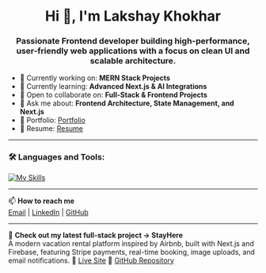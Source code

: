 <h1 align="center">Hi 👋, I'm Lakshay Khokhar</h1>

<h3 align="center">Passionate Frontend developer building high-performance, user-friendly web applications with a focus on clean UI and scalable architecture.</h3>

- 🔭 Currently working on: **MERN Stack Projects**
- 🌱 Currently learning: **Advanced Next.js & AI Integrations**
- 👯 Open to collaborate on: **Full-Stack & Frontend Projects**
- 💬 Ask me about: **Frontend Architecture, State Management, and Next.js**
- 🧩 Portfolio: [Portfolio](https://lakshaykhokhar.vercel.app)
- 📄 Resume: [Resume](https://lakshaykhokhar.vercel.app/assets/LakshayResume.pdf)

---

<h3 align="left">🛠️ Languages and Tools:</h3>

[![My Skills](https://skillicons.dev/icons?i=next,react,nodejs,express,mongodb,mysql,postgresql,threejs,ts,js,html,css,tailwind,materialui,redux,prisma,firebase,appwrite,aws,git,github,vercel,vite,webstorm,python)](https://skillicons.dev)

---

📫 **How to reach me**  
[Email](mailto:lakshaykhokhar2003@gmail.com) | [LinkedIn](https://www.linkedin.com/in/lakshay-khokhar-a5242212a/) | [GitHub](https://github.com/lakshaykhokhar2003)

---

📌 **Check out my latest full-stack project → StayHere**  
A modern vacation rental platform inspired by Airbnb, built with Next.js and Firebase, featuring Stripe payments, real-time booking, image uploads, and email notifications. 
🔗 [Live Site]([https://stayhere-lakshay.vercel.app](https://lakshay-vacation-rental.netlify.app/))  
🔗 [GitHub Repository]([https://github.com/lakshaykhokhar2003/stayhere](https://github.com/lakshaykhokhar2003/vacation-rental))
